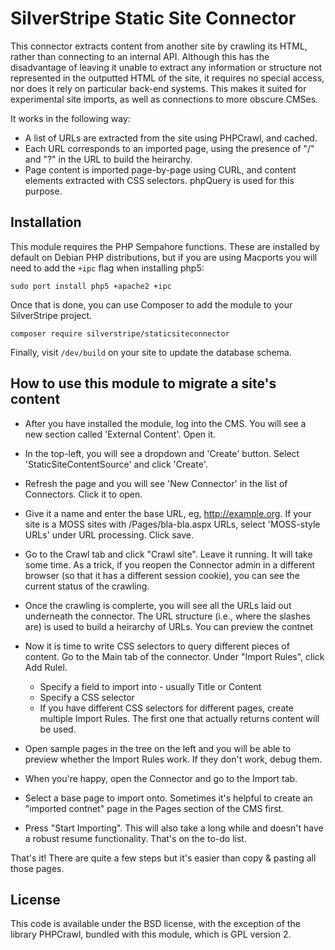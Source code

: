 SilverStripe Static Site Connector
==================================

This connector extracts content from another site by crawling its HTML, rather than connecting to an internal API. Although this has the disadvantage of leaving it unable to extract any information or structure not represented in the outputted HTML of the site, it requires no special access, nor does it rely on particular back-end systems. This makes it suited for experimental site imports, as well as connections to more obscure CMSes.

It works in the following way:

 * A list of URLs are extracted from the site using PHPCrawl, and cached.
 * Each URL corresponds to an imported page, using the presence of "/" and "?" in the URL to build the heirarchy.
 * Page content is imported page-by-page using CURL, and content elements extracted with CSS selectors.  phpQuery is used for this purpose.


Installation
------------

This module requires the PHP Sempahore functions.  These are installed by default on Debian PHP distributions, but if you are using Macports you will need to add the `+ipc` flag when installing php5:

    sudo port install php5 +apache2 +ipc

Once that is done, you can use Composer to add the module to your SilverStripe project.  

    composer require silverstripe/staticsiteconnector

Finally, visit `/dev/build` on your site to update the database schema.

How to use this module to migrate a site's content
--------------------------------------------------

 * After you have installed the module, log into the CMS.  You will see a new section called 'External Content'.  Open it.

 * In the top-left, you will see a dropdown and 'Create' button.  Select 'StaticSiteContentSource' and click 'Create'.

 * Refresh the page and you will see 'New Connector' in the list of Connectors.  Click it to open.

 * Give it a name and enter the base URL, eg, http://example.org.  If your site is a MOSS sites with /Pages/bla-bla.aspx URLs, select 'MOSS-style URLs' under URL processing. Click save.

 * Go to the Crawl tab and click "Crawl site".  Leave it running.  It will take some time.  As a trick, if you reopen the Connector admin in a different browser (so that it has a different session cookie), you can see the current status of the crawling.

 * Once the crawling is complerte, you will see all the URLs laid out underneath the connector.  The URL structure (i.e., where the slashes are) is used to build a heirarchy of URLs.  You can preview the contnet

 * Now it is time to write CSS selectors to query different pieces of content.  Go to the Main tab of the connector.  Under "Import Rules", click Add Rulel.

    * Specify a field to import into - usually Title or Content
    * Specify a CSS selector
    * If you have different CSS selectors for different pages, create multiple Import Rules.  The first one that actually returns content will be used.

 * Open sample pages in the tree on the left and you will be able to preview whether the Import Rules work.  If they don't work, debug them.

 * When you're happy, open the Connector and go to the Import tab.

 * Select a base page to import onto.  Sometimes it's helpful to create an "imported contnet" page in the Pages section of the CMS first.

 * Press "Start Importing".  This will also take a long while and doesn't have a robust resume functionality.  That's on the to-do list.

That's it!  There are quite a few steps but it's easier than copy & pasting all those pages.

License
-------

This code is available under the BSD license, with the exception of the library PHPCrawl, bundled with this module, which is GPL version 2.

